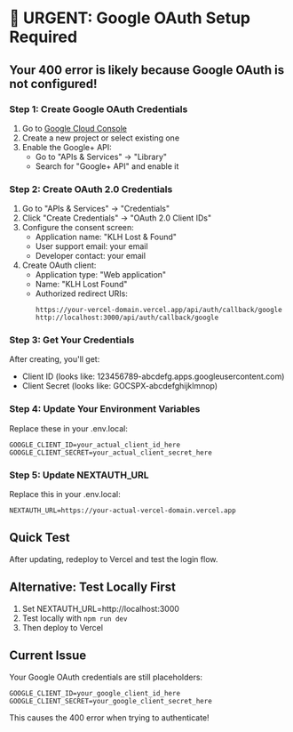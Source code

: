 # 🚨 URGENT: Google OAuth Setup Required

## Your 400 error is likely because Google OAuth is not configured!

### Step 1: Create Google OAuth Credentials

1. Go to [Google Cloud Console](https://console.cloud.google.com/)
2. Create a new project or select existing one
3. Enable the Google+ API:
   - Go to "APIs & Services" → "Library"
   - Search for "Google+ API" and enable it

### Step 2: Create OAuth 2.0 Credentials

1. Go to "APIs & Services" → "Credentials"
2. Click "Create Credentials" → "OAuth 2.0 Client IDs"
3. Configure the consent screen:
   - Application name: "KLH Lost & Found"
   - User support email: your email
   - Developer contact: your email
4. Create OAuth client:
   - Application type: "Web application"
   - Name: "KLH Lost Found"
   - Authorized redirect URIs:
     ```
     https://your-vercel-domain.vercel.app/api/auth/callback/google
     http://localhost:3000/api/auth/callback/google
     ```

### Step 3: Get Your Credentials

After creating, you'll get:
- Client ID (looks like: 123456789-abcdefg.apps.googleusercontent.com)
- Client Secret (looks like: GOCSPX-abcdefghijklmnop)

### Step 4: Update Your Environment Variables

Replace these in your .env.local:
```env
GOOGLE_CLIENT_ID=your_actual_client_id_here
GOOGLE_CLIENT_SECRET=your_actual_client_secret_here
```

### Step 5: Update NEXTAUTH_URL

Replace this in your .env.local:
```env
NEXTAUTH_URL=https://your-actual-vercel-domain.vercel.app
```

## Quick Test

After updating, redeploy to Vercel and test the login flow.

## Alternative: Test Locally First

1. Set NEXTAUTH_URL=http://localhost:3000
2. Test locally with `npm run dev`
3. Then deploy to Vercel

## Current Issue
Your Google OAuth credentials are still placeholders:
```
GOOGLE_CLIENT_ID=your_google_client_id_here
GOOGLE_CLIENT_SECRET=your_google_client_secret_here
```

This causes the 400 error when trying to authenticate!